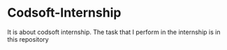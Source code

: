 # Codsoft-Internship
It is about codsoft internship. The task that I perform in the internship is in this repository
